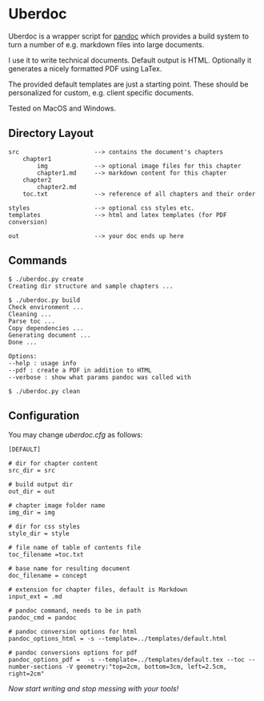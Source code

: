 # Uberdoc

Uberdoc is a wrapper script for [pandoc](http://johnmacfarlane.net/pandoc/) which provides a build system to turn a number of e.g. markdown files into large documents.

I use it to write technical documents. Default output is HTML. Optionally it generates a nicely formatted PDF using LaTex.

The provided default templates are just a starting point. These should be personalized for custom, e.g. client specific documents.

Tested on MacOS and Windows.

## Directory Layout

    src                     --> contains the document's chapters
        chapter1
            img             --> optional image files for this chapter
            chapter1.md     --> markdown content for this chapter
        chapter2
            chapter2.md
        toc.txt             --> reference of all chapters and their order

    styles                  --> optional css styles etc.
    templates               --> html and latex templates (for PDF conversion)
    
    out                     --> your doc ends up here

## Commands

    $ ./uberdoc.py create
    Creating dir structure and sample chapters ...

    $ ./uberdoc.py build
    Check environment ...
    Cleaning ...
    Parse toc ...
    Copy dependencies ...
    Generating document ...
    Done ...

    Options:
    --help : usage info
    --pdf : create a PDF in addition to HTML
    --verbose : show what params pandoc was called with
    
    $ ./uberdoc.py clean

## Configuration

You may change *uberdoc.cfg* as follows:

    [DEFAULT]

    # dir for chapter content
    src_dir = src 

    # build output dir
    out_dir = out

    # chapter image folder name
    img_dir = img

    # dir for css styles
    style_dir = style

    # file name of table of contents file
    toc_filename =toc.txt

    # base name for resulting document
    doc_filename = concept

    # extension for chapter files, default is Markdown
    input_ext = .md

    # pandoc command, needs to be in path
    pandoc_cmd = pandoc

    # pandoc conversion options for html
    pandoc_options_html = -s --template=../templates/default.html

    # pandoc conversions options for pdf
    pandoc_options_pdf =  -s --template=../templates/default.tex --toc --number-sections -V geometry:"top=2cm, bottom=3cm, left=2.5cm, right=2cm"

*Now start writing and stop messing with your tools!*
